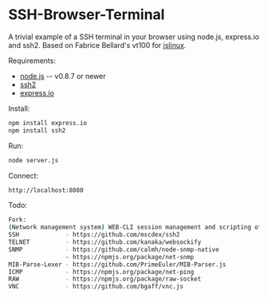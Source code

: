 SSH-Browser-Terminal
====================

A trivial example of a SSH terminal in your browser using node.js, express.io and ssh2. Based on Fabrice
Bellard's vt100 for [jslinux](http://bellard.org/jslinux/).


Requirements:

* [node.js](http://nodejs.org/) -- v0.8.7 or newer
* [ssh2](https://github.com/mscdex/ssh2)
* [express.io](https://github.com/techpines/express.io)

Install:
```bash
npm install express.io
npm install ssh2
```
Run:
```bash
node server.js
```
Connect:
```bash
http://localhost:8080
```

Todo:
```bash
Fork:
(Network management system) WEB-CLI session management and scripting of:
SSH             - https://github.com/mscdex/ssh2
TELNET          - https://github.com/kanaka/websockify 
SNMP            - https://github.com/calmh/node-snmp-native
                - https://npmjs.org/package/net-snmp
MIB-Parse-Lexer - https://github.com/PrimeEuler/MIB-Parser.js
ICMP            - https://npmjs.org/package/net-ping
RAW             - https://npmjs.org/package/raw-socket
VNC             - https://github.com/bgaff/vnc.js
```
